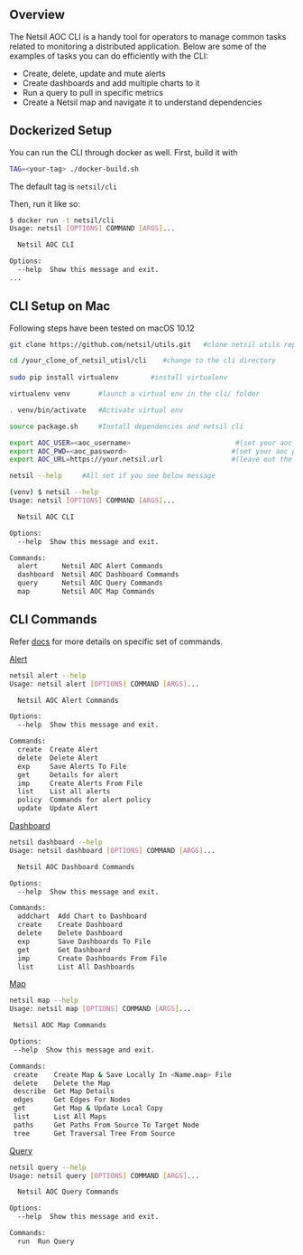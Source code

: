 ## Overview
The Netsil AOC CLI is a handy tool for operators to manage common tasks related to monitoring a distributed application. Below are some of the examples of tasks you can do efficiently with the CLI:
- Create, delete, update and mute alerts
- Create dashboards and add multiple charts to it
- Run a query to pull in specific metrics 
- Create a Netsil map and navigate it to understand dependencies 

## Dockerized Setup
You can run the CLI through docker as well.
First, build it with

```bash
TAG=<your-tag> ./docker-build.sh
```

The default tag is `netsil/cli`

Then, run it like so:

```bash
$ docker run -t netsil/cli
Usage: netsil [OPTIONS] COMMAND [ARGS]...

  Netsil AOC CLI

Options:
  --help  Show this message and exit.
...
```

## CLI Setup on Mac
Following steps have been tested on macOS 10.12
``` bash 
git clone https://github.com/netsil/utils.git   #clone netsil utils repo

cd /your_clone_of_netsil_utisl/cli    #change to the cli directory
 
sudo pip install virtualenv        #install virtualenv

virtualenv venv       #launch a virtual env in the cli/ folder

. venv/bin/activate   #Activate virtual env

source package.sh     #Install dependencies and netsil cli

export AOC_USER=<aoc_username>                          #(set your aoc username)
export AOC_PWD=<aoc_password>                          #(set your aoc password) 
export AOC_URL=https://your.netsil.url                 #(leave out the end '/')
```

``` bash
netsil --help     #All set if you see below message

(venv) $ netsil --help
Usage: netsil [OPTIONS] COMMAND [ARGS]...

  Netsil AOC CLI

Options:
  --help  Show this message and exit.

Commands:
  alert      Netsil AOC Alert Commands
  dashboard  Netsil AOC Dashboard Commands
  query      Netsil AOC Query Commands
  map        Netsil AOC Map Commands
```
## CLI Commands
Refer [docs](docs/) for more details on specific set of commands. 

[Alert](alert.md)
``` bash 
netsil alert --help
Usage: netsil alert [OPTIONS] COMMAND [ARGS]...

  Netsil AOC Alert Commands

Options:
  --help  Show this message and exit.

Commands:
  create  Create Alert
  delete  Delete Alert
  exp     Save Alerts To File
  get     Details for alert
  imp     Create Alerts From File
  list    List all alerts
  policy  Commands for alert policy
  update  Update Alert
  ```
[Dashboard](dashboard.md)
``` bash
netsil dashboard --help
Usage: netsil dashboard [OPTIONS] COMMAND [ARGS]...

  Netsil AOC Dashboard Commands

Options:
  --help  Show this message and exit.

Commands:
  addchart  Add Chart to Dashboard
  create    Create Dashboard
  delete    Delete Dashboard
  exp       Save Dashboards To File
  get       Get Dashboard
  imp       Create Dashboards From File
  list      List All Dashboards
```
 [Map](map.md)
 ``` bash
 netsil map --help
Usage: netsil map [OPTIONS] COMMAND [ARGS]...

  Netsil AOC Map Commands

Options:
  --help  Show this message and exit.

Commands:
  create    Create Map & Save Locally In <Name.map> File
  delete    Delete the Map
  describe  Get Map Details
  edges     Get Edges For Nodes
  get       Get Map & Update Local Copy
  list      List All Maps
  paths     Get Paths From Source To Target Node
  tree      Get Traversal Tree From Source
  ```
[Query](ql.md)
``` bash
netsil query --help
Usage: netsil query [OPTIONS] COMMAND [ARGS]...

  Netsil AOC Query Commands

Options:
  --help  Show this message and exit.

Commands:
  run  Run Query
```
